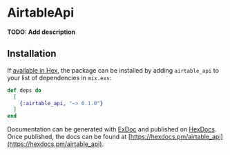 # AirtableApi

**TODO: Add description**

## Installation

If [available in Hex](https://hex.pm/docs/publish), the package can be installed
by adding `airtable_api` to your list of dependencies in `mix.exs`:

```elixir
def deps do
  [
    {:airtable_api, "~> 0.1.0"}
  ]
end
```

Documentation can be generated with [ExDoc](https://github.com/elixir-lang/ex_doc)
and published on [HexDocs](https://hexdocs.pm). Once published, the docs can
be found at [https://hexdocs.pm/airtable_api](https://hexdocs.pm/airtable_api).

